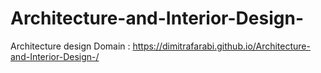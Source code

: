 # Architecture-and-Interior-Design-
Architecture design
Domain : https://dimitrafarabi.github.io/Architecture-and-Interior-Design-/
